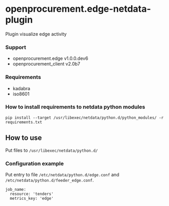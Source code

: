 # openprocurement.edge-netdata-plugin

Plugin visualize edge activity

### Support
* openprocurement.edge v1.0.0.dev6
* openprocurement_client v2.0b7

### Requirements
* kadabra
* iso8601

### How to install requirements to netdata python modules

`pip install --target /usr/libexec/netdata/python.d/python_modules/ -r requirements.txt`

## How to use

Put files to `/usr/libexec/netdata/python.d/`

### Configuration example
Put entry to file `/etc/netdata/python.d/edge.conf` and
                  `/etc/netdata/python.d/feeder_edge.conf`.
```
job_name:
  resource: 'tenders'
  metrics_key: 'edge'
```
